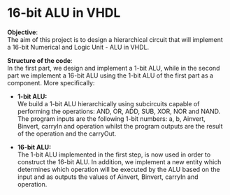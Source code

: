 # 16-bit ALU in VHDL


**Objective**:  
The aim of this project is to design a hierarchical circuit that will implement a 16-bit Numerical and Logic Unit - ALU in VHDL.

**Structure of the code**:  
In the first part, we design and implement a 1-bit ALU, while in the second part we implement a 16-bit ALU using the 1-bit ALU of the first part as a component. More specifically:  
* **1-bit ALU:**  
We build a 1-bit ALU hierarchically using subcircuits capable of performing the operations: AND, OR, ADD, SUB, XOR, NOR and NAND. The program inputs are the following 1-bit numbers: a, b, Ainvert, Binvert, carryIn and operation whilst the program outputs are the result of the operation and the carryOut.


* **16-bit ALU:**  
The 1-bit ALU implemented in the first step, is now used in order to construct the 16-bit ALU. In addition, we implement a new entity which determines which operation will be executed by the ALU based on the input and as outputs the values of Ainvert, Binvert, carryIn and operation.
